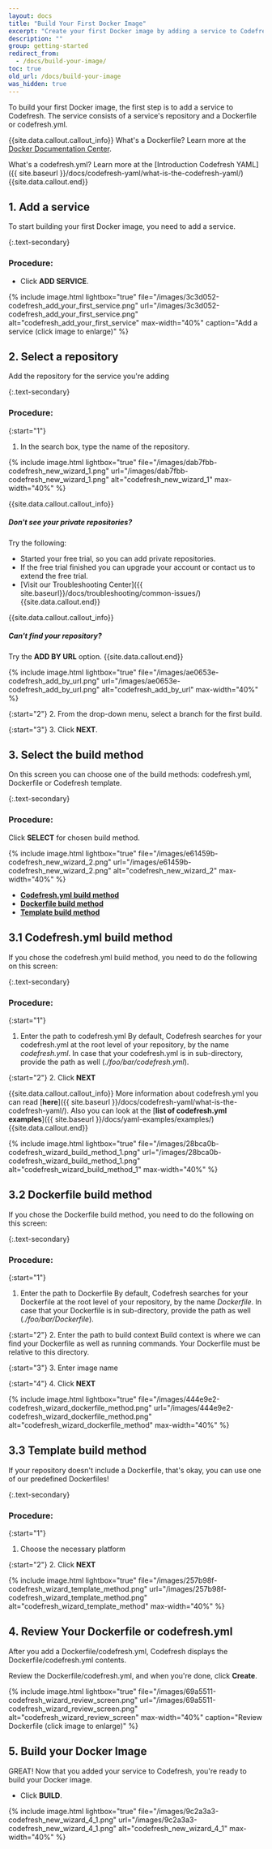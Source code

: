 ```yaml
---
layout: docs
title: "Build Your First Docker Image"
excerpt: "Create your first Docker image by adding a service to Codefresh. A service includes a repository and a [**Dockerfile**](https://www.docker.com/) or [**codefresh.yml**]({{ site.baseurl }}/docs/codefresh-yaml/what-is-the-codefresh-yaml/). Otherwise if you don't have Dockerfile or codefresh.yml in your repository you can use the codefresh templates."
description: ""
group: getting-started
redirect_from:
  - /docs/build-your-image/
toc: true
old_url: /docs/build-your-image
was_hidden: true
---
```

To build your first Docker image, the first step is to add a service to Codefresh. The service consists of a service's repository and a Dockerfile or codefresh.yml.

{{site.data.callout.callout_info}}
What's a Dockerfile? Learn more at the [Docker Documentation Center](https://docs.docker.com/engine/reference/builder/).

What's a codefresh.yml? Learn more at the [Introduction Codefresh YAML]({{ site.baseurl }}/docs/codefresh-yaml/what-is-the-codefresh-yaml/)
{{site.data.callout.end}}

## 1. Add a service
To start building your first Docker image, you need to add a service.

{:.text-secondary}
### **Procedure**:

* Click __ADD SERVICE__.  

{% include image.html 
lightbox="true" 
file="/images/3c3d052-codefresh_add_your_first_service.png" 
url="/images/3c3d052-codefresh_add_your_first_service.png"
alt="codefresh_add_your_first_service"
max-width="40%"
caption="Add a service (click image to enlarge)" 
%}

## 2. Select a repository
Add the repository for the service you're adding

{:.text-secondary}
### **Procedure**:

{:start="1"}
1. In the search box, type the name of the repository.

{% include image.html 
lightbox="true" 
file="/images/dab7fbb-codefresh_new_wizard_1.png" 
url="/images/dab7fbb-codefresh_new_wizard_1.png"
alt="codefresh_new_wizard_1"
max-width="40%"
%}

{{site.data.callout.callout_info}}
##### Don't see your private repositories?

Try the following:
* Started your free trial, so you can add private repositories.
* If the free trial finished you can upgrade your account or contact us to extend the free trial.
* [Visit our Troubleshooting Center]({{ site.baseurl}}/docs/troubleshooting/common-issues/) 
{{site.data.callout.end}}

{{site.data.callout.callout_info}}
##### Can't find your repository?

Try the **ADD BY URL** option.
{{site.data.callout.end}}

{% include image.html 
lightbox="true" 
file="/images/ae0653e-codefresh_add_by_url.png" 
url="/images/ae0653e-codefresh_add_by_url.png"
alt="codefresh_add_by_url"
max-width="40%"
%}

{:start="2"}
2. From the drop-down menu, select a branch for the first build.

{:start="3"}
3. Click **NEXT**.

## 3. Select the build method
On this screen you can choose one of the build methods: codefresh.yml, Dockerfile or Codefresh template.

{:.text-secondary} 
### **Procedure**:
Click **SELECT** for chosen build method.

{% include image.html 
lightbox="true" 
file="/images/e61459b-codefresh_new_wizard_2.png" 
url="/images/e61459b-codefresh_new_wizard_2.png"
alt="codefresh_new_wizard_2"
max-width="40%"
%}

* [**Codefresh.yml build method**](/#section-31-codefreshyml-build-method)
* [**Dockerfile build method**](/#section-32-dockerfile-build-method)
* [**Template build method**](/#section-33-template-build-method)

## 3.1 Codefresh.yml build method

If you chose the codefresh.yml build method, you need to do the following on this screen:

{:.text-secondary}
### **Procedure**:

{:start="1"}
1. Enter the path to codefresh.yml
By default, Codefresh searches for your codefresh.yml at the root level of your repository, by the name *codefresh.yml*. In case that your codefresh.yml is in sub-directory, provide the path as well (*./foo/bar/codefresh.yml*).

{:start="2"}
2. Click **NEXT**

{{site.data.callout.callout_info}}
More information about codefresh.yml you can read [**here**]({{ site.baseurl }}/docs/codefresh-yaml/what-is-the-codefresh-yaml/). Also you can look at the [__list of codefresh.yml examples__]({{ site.baseurl }}/docs/yaml-examples/examples/) 
{{site.data.callout.end}}

{% include image.html 
lightbox="true" 
file="/images/28bca0b-codefresh_wizard_build_method_1.png" 
url="/images/28bca0b-codefresh_wizard_build_method_1.png"
alt="codefresh_wizard_build_method_1"
max-width="40%"
%}

## 3.2 Dockerfile build method

If you chose the Dockerfile build method, you need to do the following on this screen:

{:.text-secondary}
### **Procedure**:

{:start="1"}
1. Enter the path to Dockerfile
By default, Codefresh searches for your Dockerfile at the root level of your repository, by the name *Dockerfile*. In case that your Dockerfile is in sub-directory, provide the path as well (*./foo/bar/Dockerfile*).

{:start="2"}
2. Enter the path to build context 
Build context is where we can find your Dockerfile as well as running commands. Your Dockerfile must be relative to this directory.

{:start="3"}
3. Enter image name

{:start="4"}
4. Click **NEXT**

{% include image.html 
lightbox="true" 
file="/images/444e9e2-codefresh_wizard_dockerfile_method.png" 
url="/images/444e9e2-codefresh_wizard_dockerfile_method.png"
alt="codefresh_wizard_dockerfile_method"
max-width="40%"
%}

## 3.3 Template build method

If your repository doesn't include a Dockerfile, that's okay, you can use one of our predefined Dockerfiles!

{:.text-secondary}
### **Procedure**:

{:start="1"}
1. Choose the necessary platform

{:start="2"}
2. Click **NEXT**

{% include image.html 
lightbox="true" 
file="/images/257b98f-codefresh_wizard_template_method.png" 
url="/images/257b98f-codefresh_wizard_template_method.png"
alt="codefresh_wizard_template_method"
max-width="40%"
%}

## 4. Review Your Dockerfile or codefresh.yml

After you add a Dockerfile/codefresh.yml, Codefresh displays the Dockerfile/codefresh.yml contents.

Review the Dockerfile/codefresh.yml, and when you're done, click **Create**.

{% include image.html 
lightbox="true" 
file="/images/69a5511-codefresh_wizard_review_screen.png" 
url="/images/69a5511-codefresh_wizard_review_screen.png"
alt="codefresh_wizard_review_screen"
max-width="40%"
caption="Review Dockerfile (click image to enlarge)"
%}

## 5. Build your Docker Image

GREAT! Now that you added your service to Codefresh, you're ready to build your Docker image. 

* Click **BUILD**.

{% include image.html 
lightbox="true" 
file="/images/9c2a3a3-codefresh_new_wizard_4_1.png" 
url="/images/9c2a3a3-codefresh_new_wizard_4_1.png"
alt="codefresh_new_wizard_4_1"
max-width="40%"
%}
